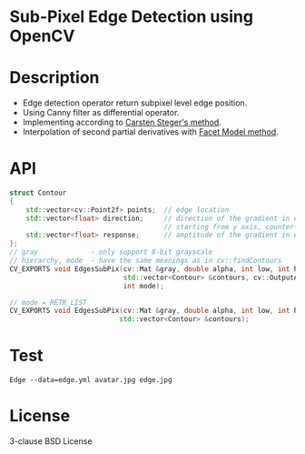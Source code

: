 Sub-Pixel Edge Detection using OpenCV 
===

# Description

- Edge detection operator return subpixel level edge position.
- Using Canny filter as differential operator.
- Implementing according to [Carsten Steger's method][1].
- Interpolation of second partial derivatives with [Facet Model method][2].

# API

```cpp
struct Contour
{
    std::vector<cv::Point2f> points;  // edge location
    std::vector<float> direction;     // direction of the gradient in edge point, 
                                      // starting from y axis, counter-clockwise
    std::vector<float> response;      // amptitude of the gradient in edge point
};
// gray             - only support 8-bit grayscale
// hierarchy, mode  - have the same meanings as in cv::findContours
CV_EXPORTS void EdgesSubPix(cv::Mat &gray, double alpha, int low, int high,
                            std::vector<Contour> &contours, cv::OutputArray hierarchy,
                            int mode);

// mode = RETR_LIST
CV_EXPORTS void EdgesSubPix(cv::Mat &gray, double alpha, int low, int high, 
                           std::vector<Contour> &contours);
```

# Test

```shell
Edge --data=edge.yml avatar.jpg edge.jpg
```

# License

3-clause BSD License

[1]:http://iuks.informatik.tu-muenchen.de/_media/members/steger/publications/1996/fgbv-96-03-steger.pdf
[2]:http://haralick.org/journals/topographic_primal_sketch.pdf
